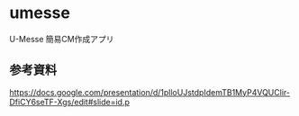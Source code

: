 # umesse
U-Messe 簡易CM作成アプリ

## 参考資料
https://docs.google.com/presentation/d/1plloUJstdpIdemTB1MyP4VQUClir-DfiCY6seTF-Xgs/edit#slide=id.p
